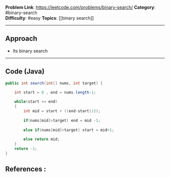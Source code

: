 
**Problem Link**: https://leetcode.com/problems/binary-search/
**Category**: #binary-search  
**Difficulty**: #easy 
**Topics**: [[binary search]] 

---

## Approach

- Its binary search

---

## Code (Java)

```java
public int search(int[] nums, int target) {

	int start = 0 , end = nums.length-1;
	
	while(start <= end)	
	{
		int mid = start + ((end-start)/2);
		
		if(nums[mid]>target) end = mid -1;
		
		else if(nums[mid]<target) start = mid+1;
		
		else return mid;	
	}	
	return -1;
}

```


## References :